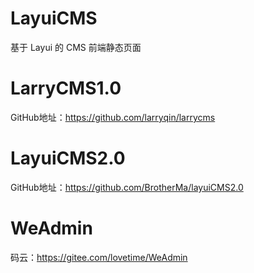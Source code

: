 # LayuiCMS
基于 Layui 的 CMS 前端静态页面
# LarryCMS1.0
GitHub地址：https://github.com/larryqin/larrycms
# LayuiCMS2.0
GitHub地址：https://github.com/BrotherMa/layuiCMS2.0

# WeAdmin

码云：https://gitee.com/lovetime/WeAdmin